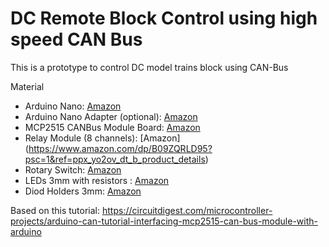 # DC Remote Block Control using high speed CAN Bus

This is a prototype to control DC model trains block using CAN-Bus

Material
- Arduino Nano: [Amazon](https://www.amazon.com/dp/B07G99NNXL?psc=1&ref=ppx_yo2ov_dt_b_product_details)
- Arduino Nano Adapter (optional): [Amazon](https://www.amazon.com/dp/B09C5YHQJK?psc=1&ref=ppx_yo2ov_dt_b_product_details)
- MCP2515 CANBus Module Board: [Amazon](https://www.amazon.com/dp/B0BVH43P9L?psc=1&ref=ppx_yo2ov_dt_b_product_details)
- Relay Module (8 channels): [Amazon] (https://www.amazon.com/dp/B09ZQRLD95?psc=1&ref=ppx_yo2ov_dt_b_product_details)
- Rotary Switch: [Amazon](https://www.amazon.com/dp/B071XWB3LB?psc=1&ref=ppx_yo2ov_dt_b_product_details)
- LEDs 3mm with resistors : [Amazon](https://www.amazon.com/dp/B07GBFJ823?psc=1&ref=ppx_yo2ov_dt_b_product_details)
- Diod Holders 3mm: [Amazon](https://www.amazon.com/dp/B09XMQWM7X?ref=ppx_yo2ov_dt_b_product_details&th=1)

Based on this tutorial: https://circuitdigest.com/microcontroller-projects/arduino-can-tutorial-interfacing-mcp2515-can-bus-module-with-arduino
